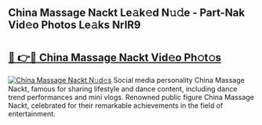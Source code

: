 ## China Massage Nackt Le𝚊k𝚎d N𝚞𝚍e - Part-Nak Vid𝚎o Photos Le𝚊ks NrIR9

# <h2><a href="http://fb67y6.evod.top/?m=China+Massage+Nackt">🔗 👉🔴 China Massage Nackt Vid𝚎o Ph𝚘t𝚘s</a></h2>

[![China Massage Nackt N𝚞d𝚎s](https://i.imgur.com/8V9OHl7.gif)](http://fb67y6.evod.top/?m=China+Massage+Nackt)
Social media personality China Massage Nackt, famous for sharing lifestyle and dance content, including dance trend performances and mini vlogs. Renowned public figure China Massage Nackt, celebrated for their remarkable achievements in the field of entertainment. 
